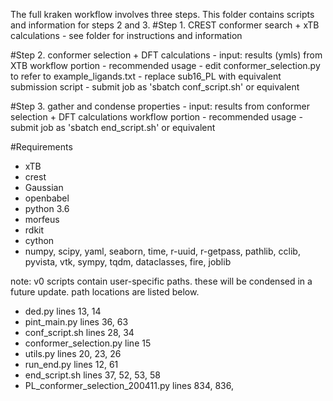 The full kraken workflow involves three steps. This folder contains scripts and information for steps 2 and 3. 
#Step 1. CREST conformer search + xTB calculations
	- see folder for instructions and information

#Step 2. conformer selection + DFT calculations
	- input: results (ymls) from XTB workflow portion
	- recommended usage
		- edit conformer_selection.py to refer to example_ligands.txt
		- replace sub16_PL with equivalent submission script
		- submit job as 'sbatch conf_script.sh' or equivalent

#Step 3. gather and condense properties 
	- input: results from conformer selection + DFT calculations workflow portion
	- recommended usage
		- submit job as 'sbatch end_script.sh' or equivalent 

	
#Requirements
- xTB
- crest
- Gaussian
- openbabel
- python 3.6
- morfeus
- rdkit
- cython
- numpy, scipy, yaml, seaborn, time, r-uuid, r-getpass, pathlib, cclib, pyvista, vtk, sympy, tqdm, dataclasses, fire, joblib


note: v0 scripts contain user-specific paths. these will be condensed in a future update. path locations are listed below. 
- ded.py							              lines 13, 14
- pint_main.py						          lines 36, 63
- conf_script.sh 					          lines 28, 34
- conformer_selection.py		      	line  15
- utils.py							            lines 20, 23, 26
- run_end.py						            lines 12, 61
- end_script.sh						          lines 37, 52, 53, 58
- PL_conformer_selection_200411.py	lines 834, 836, 
